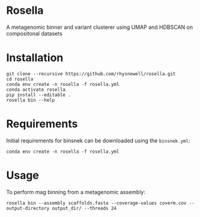 # Rosella
A metagenomic binner and variant clusterer using UMAP and HDBSCAN on compositonal datasets

# Installation

```
git clone --recursive https://github.com/rhysnewell/rosella.git
cd rosella
conda env create -n rosella -f rosella.yml
conda activate rosella
pip install --editable .
rosella bin --help
```

# Requirements

Initial requirements for binsnek can be downloaded using the `binsnek.yml`:
```
conda env create -n rosella -f rosella.yml
```

# Usage

To perform mag binning from a metagenomic assembly:
```
rosella bin --assembly scaffolds.fasta --coverage-values coverm.cov --output-directory output_dir/ --threads 24
```
